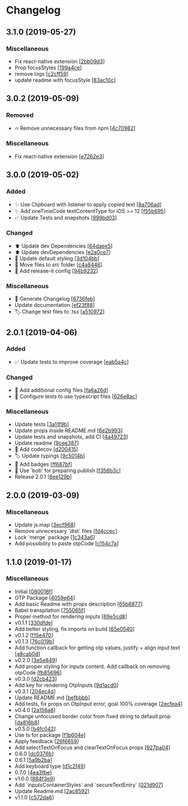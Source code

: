 # Changelog

<a name="3.1.0"></a>
## 3.1.0 (2019-05-27)

### Miscellaneous

-  Fix react-native extension [[2bb09d3](https://github.com/dsznajder/react-native-otp-inputs/commit/2bb09d3d82f6be500f3064ad63a059a9b9c7413e)]
-  Prop focusStyles [[199a4ce](https://github.com/dsznajder/react-native-otp-inputs/commit/199a4cea07ac46715eb9ab3e729519a8dd086af7)]
-  remove logs [[c2cff59](https://github.com/dsznajder/react-native-otp-inputs/commit/c2cff5929540088e6462815cc5c4006e9eb7c82f)]
-  update readme with focusStyle [[83ac10c](https://github.com/dsznajder/react-native-otp-inputs/commit/83ac10cc2a32e7d098d3437d938765da26bc1173)]


<a name="3.0.2"></a>
## 3.0.2 (2019-05-09)

### Removed

- 🔥 Remove unnecessary files from npm [[4c70982](https://github.com/dsznajder/react-native-otp-inputs/commit/4c70982ee012d1dbdcc0b77b981d0281bf44f509)]

### Miscellaneous

-  Fix react-native extension [[e7262e3](https://github.com/dsznajder/react-native-otp-inputs/commit/e7262e3698b113bb5b83d1de4bd7175a4103dbed)]


<a name="3.0.0"></a>

## 3.0.0 (2019-05-02)

### Added

- ✨ Use Clipboard with listener to apply copied text [[8a706ad](https://github.com/dsznajder/react-native-otp-inputs/commit/8a706adee141c99cbfad26943aa14a9767d84f88)]
- ✨ Add oneTimeCode textContentType for iOS &gt;&#x3D; 12 [[f55b695](https://github.com/dsznajder/react-native-otp-inputs/commit/f55b695d300c573b52cfab7c6a7b532e80edef26)]
- ✅ Update Tests and snapshots [[999bd03](https://github.com/dsznajder/react-native-otp-inputs/commit/999bd0344ddb11aa46e645ba1913c104404ec930)]

### Changed

- ⬆️ Update dev Dependencies [[64daee5](https://github.com/dsznajder/react-native-otp-inputs/commit/64daee52d98b6bd5488c1fecd0fabf2efe27f7d9)]
- ⬆️ Update devDependencies [[e2a0ce7](https://github.com/dsznajder/react-native-otp-inputs/commit/e2a0ce75044124096d97722eea79732265617e2c)]
- 💄 Update default styling [[3d104bb](https://github.com/dsznajder/react-native-otp-inputs/commit/3d104bb18df5aaefc18dde0c9f4e512a643d9b41)]
- 🚚 Move files to src folder [[c4a8446](https://github.com/dsznajder/react-native-otp-inputs/commit/c4a84467e50f7b7309fd814b5c4628053ac5d5ed)]
- 🔧 Add release-it config [[94b9232](https://github.com/dsznajder/react-native-otp-inputs/commit/94b9232aa3f95ae824c4a74955290f0efd28c63f)]

### Miscellaneous

- 📝 Generate Changelog [[6736feb](https://github.com/dsznajder/react-native-otp-inputs/commit/6736febb71438c06d6d98ce334de9d7118cc9ac5)]
- Update documentation [[ef23f88](https://github.com/dsznajder/react-native-otp-inputs/commit/ef23f88d2d0f08236bbec3cba52f4529297680ec)]
- 🏷️ Change test files to .tsx [[a510972](https://github.com/dsznajder/react-native-otp-inputs/commit/a510972ed3464fedd375cb0ebb77bb63f9568910)]

<a name="2.0.1"></a>

## 2.0.1 (2019-04-06)

### Added

- ✅ Update tests to improve coverage [[eab5a4c](https://github.com/dsznajder/react-native-otp-inputs/commit/eab5a4cc70daa3442aa21c23b68a382967be013d)]

### Changed

- 🔧 Add additional config files [[fa6a26d](https://github.com/dsznajder/react-native-otp-inputs/commit/fa6a26d979409f500a6e2ca85d90cd4082797f65)]
- 🔧 Configure tests to use typescript files [[626e8ac](https://github.com/dsznajder/react-native-otp-inputs/commit/626e8accc02952f76bb16c3f8f85e91f28fc74d4)]

### Miscellaneous

- Update tests [[3a11f9b](https://github.com/dsznajder/react-native-otp-inputs/commit/3a11f9bee4c2588046535ac244d4d6b7a74ab7b0)]
- Update props inside README.md [[6e2b993](https://github.com/dsznajder/react-native-otp-inputs/commit/6e2b993c21ddf98ec7ecded0da7c2527916b562e)]
- Update tests and snapshots, add CI [[4a49723](https://github.com/dsznajder/react-native-otp-inputs/commit/4a4972382c2929c62b449ca2bd3acca91862f674)]
- Update readme [[9cee387](https://github.com/dsznajder/react-native-otp-inputs/commit/9cee387e2f3ba02a175548be83dcfb2cced221fd)]
- 👷 Add codecov [[d200415](https://github.com/dsznajder/react-native-otp-inputs/commit/d200415f6a122f3f0ca97c971755cf0fab301023)]
- 🏷️ Update typings [[9c5014b](https://github.com/dsznajder/react-native-otp-inputs/commit/9c5014bb0d47ea7e7e0a2f241b02354d4fccac79)]
- 📝 Add badges [[ff687bf](https://github.com/dsznajder/react-native-otp-inputs/commit/ff687bfa1b897a714468b3f93a1cb2ee43e401cd)]
- 🚀 Use &#x27;bob&#x27; for preparing publish [[f356b3c](https://github.com/dsznajder/react-native-otp-inputs/commit/f356b3c751198f5ccb88391e72b9256186fe521b)]
- Release 2.0.1 [[8ee129b](https://github.com/dsznajder/react-native-otp-inputs/commit/8ee129b9a773046cbc0ee84156cd5f99584d5010)]

<a name="2.0.0"></a>

## 2.0.0 (2019-03-09)

### Miscellaneous

- Update js.map [[3ecf968](https://github.com/dsznajder/react-native-otp-inputs/commit/3ecf9686d6cb3c36f40281ab0842bb1e3a2a1369)]
- Remove unnecessary &#x60;dist&#x60; files [[fd4ccec](https://github.com/dsznajder/react-native-otp-inputs/commit/fd4ccec94c15a6ca1748a19c9e7f71c273c352f1)]
- Lock &#x60;merge&#x60; package [[1c343a6](https://github.com/dsznajder/react-native-otp-inputs/commit/1c343a66484cf5dc07894643edb207818f855328)]
- Add possibility to paste otpCode [[c154c7a](https://github.com/dsznajder/react-native-otp-inputs/commit/c154c7a7ed954e129b9f09d3b5978d38ccb7dfdb)]

<a name="1.1.0"></a>

## 1.1.0 (2019-01-17)

### Miscellaneous

- Initial [[080018f](https://github.com/dsznajder/react-native-otp-inputs/commit/080018f4bd39100f79dbca7baabcee28cb0ad1a3)]
- OTP Package [[4059e64](https://github.com/dsznajder/react-native-otp-inputs/commit/4059e64bba5639c3a4ca138d70cf233f20cc1ce5)]
- Add basic Readme with props description [[65b8877](https://github.com/dsznajder/react-native-otp-inputs/commit/65b8877cc0694586301c4a273d043cb4c4fbe7a6)]
- Babel transpilation [[755065f](https://github.com/dsznajder/react-native-otp-inputs/commit/755065f8bbf46114996a492e81d87105cf33c33a)]
- Proper method for rendering inputs [[69e5cd8](https://github.com/dsznajder/react-native-otp-inputs/commit/69e5cd81d070ad2ac1d915ff6718110aab38aa0f)]
- v0.1.1 [[330dfde](https://github.com/dsznajder/react-native-otp-inputs/commit/330dfde98b492db703470c77a7b4f54643f35cc3)]
- Add better styling, fix imports on build [[65e0540](https://github.com/dsznajder/react-native-otp-inputs/commit/65e0540c2ee8c6854e368bc96aba973e0e8b0e29)]
- v0.1.2 [[f15e470](https://github.com/dsznajder/react-native-otp-inputs/commit/f15e470824ff4dd351f01d44eb70032ab1c35ccb)]
- v0.1.3 [[76c019b](https://github.com/dsznajder/react-native-otp-inputs/commit/76c019b6afb00fc761f8e07b3e03a76c9662befd)]
- Add function callback for getting otp values, justify + align input text [[a8cab0d](https://github.com/dsznajder/react-native-otp-inputs/commit/a8cab0d8acb2edbdf29070294d10f3d2772d47b9)]
- v0.2.0 [[3e5e849](https://github.com/dsznajder/react-native-otp-inputs/commit/3e5e849ef2e81201ddaebee2f8c31cc58ac11b17)]
- Add proper styling for inputs content. Add callback on removing otpCode [[fb85696](https://github.com/dsznajder/react-native-otp-inputs/commit/fb85696deddae27e73bd3e25b0cfe6cac6715a0e)]
- v0.3.0 [[d2cb423](https://github.com/dsznajder/react-native-otp-inputs/commit/d2cb4231eaef64e001d21d7a557353c032407e06)]
- Add key for rendering OtpInputs [[9d1acd0](https://github.com/dsznajder/react-native-otp-inputs/commit/9d1acd04667776bf8d47cb9f1c5c60b01199ed06)]
- v0.3.1 [[204ec4d](https://github.com/dsznajder/react-native-otp-inputs/commit/204ec4dc96260621d9fa6bc35e45cf9d069738d4)]
- Update README.md [[befbbbb](https://github.com/dsznajder/react-native-otp-inputs/commit/befbbbbfb342703c6712ced119ac5a8a6aeeaec9)]
- Add tests, fix props on OtpInput error, goal 100% coverage [[2ecfea4](https://github.com/dsznajder/react-native-otp-inputs/commit/2ecfea4bfdb62d188718682ff0f90595b29cf31e)]
- v0.4.0 [[2a156a8](https://github.com/dsznajder/react-native-otp-inputs/commit/2a156a877a781f2d7f27c866958c46557bd07284)]
- Change unfocused border color from fixed string to default prop [[da816b8](https://github.com/dsznajder/react-native-otp-inputs/commit/da816b84971d027195e021e38e484afcbc52c597)]
- v0.5.0 [[b4fc042](https://github.com/dsznajder/react-native-otp-inputs/commit/b4fc042d9aa452c81ffc06f516dc66482235028e)]
- Use ts for package [[f1b604e](https://github.com/dsznajder/react-native-otp-inputs/commit/f1b604ed4e4f9abe9f777c633ef1c34947802248)]
- Apply feedback [[26f6659](https://github.com/dsznajder/react-native-otp-inputs/commit/26f6659b2f188255b9a3459f395aa7cb00f857f7)]
- Add selectTextOnFocus and clearTextOnFocus props [[927ba04](https://github.com/dsznajder/react-native-otp-inputs/commit/927ba04865dda5e460c4046e77f6e979facd4d72)]
- 0.6.0 [[dc0376b](https://github.com/dsznajder/react-native-otp-inputs/commit/dc0376b292ed9a1da55edcc40c9bca64922211ea)]
- 0.6.1 [[5a9b2ba](https://github.com/dsznajder/react-native-otp-inputs/commit/5a9b2bae6fe742db927f91e20d5a796502bdc501)]
- Add keyboard type [[d1c2f49](https://github.com/dsznajder/react-native-otp-inputs/commit/d1c2f49d33cd62117f5eae61daf68ff7aa0e60c1)]
- 0.7.0 [[4ea3fbe](https://github.com/dsznajder/react-native-otp-inputs/commit/4ea3fbe3a79244898d263a6c72e20804e228c42d)]
- v1.0.0 [[884f3e9](https://github.com/dsznajder/react-native-otp-inputs/commit/884f3e9f32bba024594b75163c30c46b11cfc820)]
- Add &#x60;inputsContainerStyles&#x60; and &#x60;secureTextEntry&#x60; [[021d907](https://github.com/dsznajder/react-native-otp-inputs/commit/021d907c5f7dfd26b64c46727747cbb91baf924c)]
- Update Readme.md [[2ac8592](https://github.com/dsznajder/react-native-otp-inputs/commit/2ac85921dbb60437eea160715c64294bd5b55585)]
- v1.1.0 [[c572da6](https://github.com/dsznajder/react-native-otp-inputs/commit/c572da6c58a421ac5cd734019fe7b041b3e41625)]
